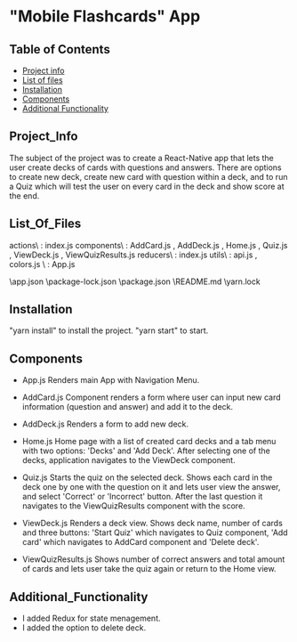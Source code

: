 # "Mobile Flashcards" App

## Table of Contents

* [Project info](#project_info)
* [List of files](#list_of_files)
* [Installation](#installation)
* [Components](#functions)
* [Additional Functionality](#additional_functionality)

## Project_Info

The subject of the project was to create a React-Native app that lets the user create decks of cards with questions and answers. There are options to create new deck, create new card with question within a deck, and to run a Quiz which will test the user on every card in the deck and show score at the end. 

## List_Of_Files

actions\ : index.js
components\ : AddCard.js , AddDeck.js , Home.js , Quiz.js , ViewDeck.js , ViewQuizResults.js
reducers\ : index.js
utils\ : api.js , colors.js
\ : App.js

\app.json
\package-lock.json
\package.json
\README.md
\yarn.lock

## Installation

"yarn install" to install the project.
"yarn start" to start. 

## Components

- App.js
Renders main App with Navigation Menu.

- AddCard.js
Component renders a form where user can input new card information (question and answer) and add it to the deck.

- AddDeck.js
Renders a form to add new deck.

- Home.js
Home page with a list of created card decks and a tab menu with two options: 'Decks' and 'Add Deck'. After selecting one of the decks, application navigates to the ViewDeck component.

- Quiz.js
Starts the quiz on the selected deck. Shows each card in the deck one by one with the question on it and lets user view the answer, and select 'Correct' or 'Incorrect' button. After the last question it navigates to the ViewQuizResults component with the score.

- ViewDeck.js
Renders a deck view. Shows deck name, number of cards and three buttons: 'Start Quiz' which navigates to Quiz component, 'Add card' which navigates to AddCard component and 'Delete deck'.

- ViewQuizResults.js
Shows number of correct answers and total amount of cards and lets user take the quiz again or return to the Home view.

## Additional_Functionality

- I added Redux for state menagement.
- I added the option to delete deck.
